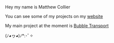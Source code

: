 Hey my name is Matthew Collier 

You can see some of my projects on my [website](https://matthewcollier.co.uk)

My main project at the moment is [Bubble Transport](https://github.com/Squaresweets/BubbleTransport)

(ﾉ◕ヮ◕)ﾉ*:･ﾟ✧
